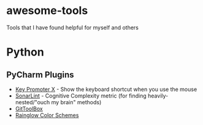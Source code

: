 # awesome-tools
Tools that I have found helpful for myself and others

# Python

## PyCharm Plugins

 - [Key Promoter X](https://plugins.jetbrains.com/plugin/9792-key-promoter-x) - Show the keyboard shortcut when you use the mouse
 - [SonarLint](https://plugins.jetbrains.com/plugin/7973-sonarlint) - Cognitive Complexity metric (for finding heavily-nested/"ouch my brain" methods)
 - [GitToolBox](https://plugins.jetbrains.com/plugin/7499-gittoolbox)
 - [Rainglow Color Schemes](https://plugins.jetbrains.com/plugin/10267-rainglow-color-schemes)
